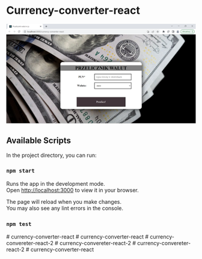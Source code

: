 # Currency-converter-react

![Marta-todo-list-react](https://github.com/martaCharlie/currency-converter-react/blob/main/public/Zrzut%20ekranu%202023-04-21%20.png?raw=true)

## Available Scripts

In the project directory, you can run:

### `npm start`

Runs the app in the development mode.\
Open [http://localhost:3000](http://localhost:3000) to view it in your browser.

The page will reload when you make changes.\
You may also see any lint errors in the console.

### `npm test`

#   c u r r e n c y - c o n v e r t e r - r e a c t 
 
 #   c u r r e n c y - c o n v e r t e r - r e a c t 
 
 #   c u r r e n c y - c o n v e r e t e r - r e a c t - 2 
 
 #   c u r r e n c y - c o n v e r e t e r - r e a c t - 2 
 
 #   c u r r e n c y - c o n v e r e t e r - r e a c t - 2 
 
 #   c u r r e n c y - c o n v e r t e r - r e a c t 
 
 
